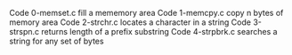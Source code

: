 Code 0-memset.c fill a mememory area
Code 1-memcpy.c copy n bytes of memory area
Code 2-strchr.c locates a character in a string
Code 3-strspn.c returns length of a prefix substring
Code 4-strpbrk.c searches a string for any set of bytes
